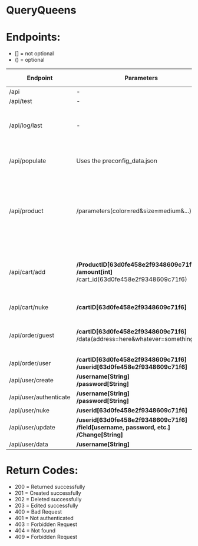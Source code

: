 # QueryQueens

# Endpoints:
 
+ [] = not optional
+ () = optional

| Endpoint               | Parameters                                                                                         | Return type | Function                                                                                         |
|------------------------|----------------------------------------------------------------------------------------------------|-------------|--------------------------------------------------------------------------------------------------|
| /api                   | -                                                                                                  | String      | testing                                                                                          |
| /api/test              | -                                                                                                  | String      | testing                                                                                          |
| /api/log/last          | -                                                                                                  | json        | Returns the timestamp of the last POST call                                                      |
| /api/populate          | Uses the preconfig_data.json                                                                       | String      | Filling the database with test data                                                              |
| /api/product           | /parameters(color=red&size=medium&...)                                                             | json        | Returns all products fitting the given parameters <br/>If none are provided returns all products |
| /api/cart/add          | **/ProductID[63d0fe458e2f9348609c71f4] <br/>/amount[int]** <br/>/cart_id(63d0fe458e2f9348609c71f6) | String      | Adds a Product to a cart <br/>If no ID is provided creates a new cart                            |
| /api/cart/nuke         | **/cartID[63d0fe458e2f9348609c71f6]**                                                              | String      | Deletes a cart                                                                                   |
| /api/order/guest       | **/cartID[63d0fe458e2f9348609c71f6]** <br/>/data(address=here&whatever=something&....)             | String      | Creates an order from an existing cart as a guest user                                           |
| /api/order/user        | **/cartID[63d0fe458e2f9348609c71f6] <br/>/userid[63d0fe458e2f9348609c71f6]**                       | test        | testing                                                                                          |
| /api/user/create       | **/username[String] <br/>/password[String]**                                                       | test        | testing                                                                                          |
| /api/user/authenticate | **/username[String] <br/>/password[String]**                                                       | test        | testing                                                                                          |
| /api/user/nuke         | **/userid[63d0fe458e2f9348609c71f6]**                                                              | test        | testing                                                                                          |
| /api/user/update       | **/userid[63d0fe458e2f9348609c71f6] <br/>/field[username, password, etc.] <br/>/Change[String]**   | test        | testing                                                                                          |
| /api/user/data         | **/username[String]**                                                                              | test        | testing                                                                                          |

# Return Codes:

+ 200 = Returned successfully
+ 201 = Created successfully
+ 202 = Deleted successfully
+ 203 = Edited successfully
+ 400 = Bad Request
+ 401 = Not authenticated
+ 403 = Forbidden Request
+ 404 = Not found
+ 409 = Forbidden Request
